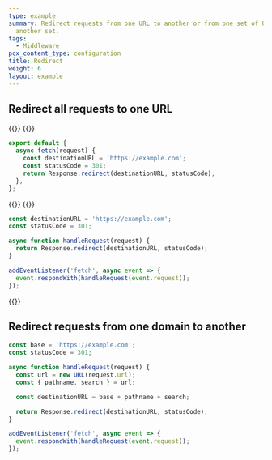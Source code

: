 ```yaml
---
type: example
summary: Redirect requests from one URL to another or from one set of URLs to
  another set.
tags:
  - Middleware
pcx_content_type: configuration
title: Redirect
weight: 6
layout: example
---
```


## Redirect all requests to one URL
{{<tabs labels="js/esm | js/sw">}}
{{<tab label="js/esm" default="true">}}

```js
export default {
  async fetch(request) {
    const destinationURL = 'https://example.com';
    const statusCode = 301;
    return Response.redirect(destinationURL, statusCode);
  },
};
```
{{</tab>}}
{{<tab label="js/sw">}}
```js
const destinationURL = 'https://example.com';
const statusCode = 301;

async function handleRequest(request) {
  return Response.redirect(destinationURL, statusCode);
}

addEventListener('fetch', async event => {
  event.respondWith(handleRequest(event.request));
});
```
{{</tabs>}}
## Redirect requests from one domain to another

```js
const base = 'https://example.com';
const statusCode = 301;

async function handleRequest(request) {
  const url = new URL(request.url);
  const { pathname, search } = url;

  const destinationURL = base + pathname + search;

  return Response.redirect(destinationURL, statusCode);
}

addEventListener('fetch', async event => {
  event.respondWith(handleRequest(event.request));
});
```
